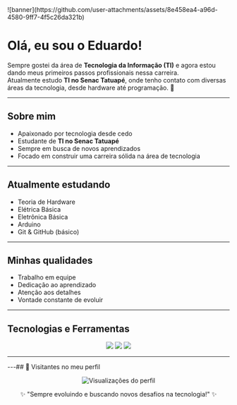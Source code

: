 <!-- Banner personaliz![banner](https://github.com/user-attachments/assets/53ba5ced-6b6b-4f4b-943e-18b670b11a75)
ado -->![banner](https://github.com/user-attachments/assets/8e458ea4-a96d-4580-9ff7-4f5c26da321b)



#  Olá, eu sou o Eduardo!  

Sempre gostei da área de **Tecnologia da Informação (TI)** e agora estou dando meus primeiros passos profissionais nessa carreira.  
Atualmente estudo **TI no Senac Tatuapé**, onde tenho contato com diversas áreas da tecnologia, desde hardware até programação. 🚀  

---

##  Sobre mim  
-  Apaixonado por tecnologia desde cedo  
-  Estudante de **TI no Senac Tatuapé**  
-  Sempre em busca de novos aprendizados  
-  Focado em construir uma carreira sólida na área de tecnologia  

---

##  Atualmente estudando  
-  Teoria de Hardware  
-  Elétrica Básica  
-  Eletrônica Básica  
-  Arduino  
-  Git & GitHub (básico)  

---

##  Minhas qualidades  
-  Trabalho em equipe  
-  Dedicação ao aprendizado  
-  Atenção aos detalhes  
-  Vontade constante de evoluir  

---

##  Tecnologias e Ferramentas  

<p align="center">
  <!-- Linguagens e ferramentas principais -->

  <img src="https://img.shields.io/badge/GitHub-181717?style=for-the-badge&logo=github&logoColor=white"/>
  <img src="https://img.shields.io/badge/Hardware-555555?style=for-the-badge&logo=dell&logoColor=white"/>
  <img src="https://img.shields.io/badge/Electronics-FFDD00?style=for-the-badge&logo=logitech&logoColor=black"/>
</p>

---




---## 👀 Visitantes no meu perfil  

<p align="center">
  <img src="https://komarev.com/ghpvc/?username=SEU-USUARIO&color=blue&style=for-the-badge&label=Visualizações+do+perfil" alt="Visualizações do perfil"/>
</p>

<p align="center">
  ✨ "Sempre evoluindo e buscando novos desafios na tecnologia!" ✨
</p>
